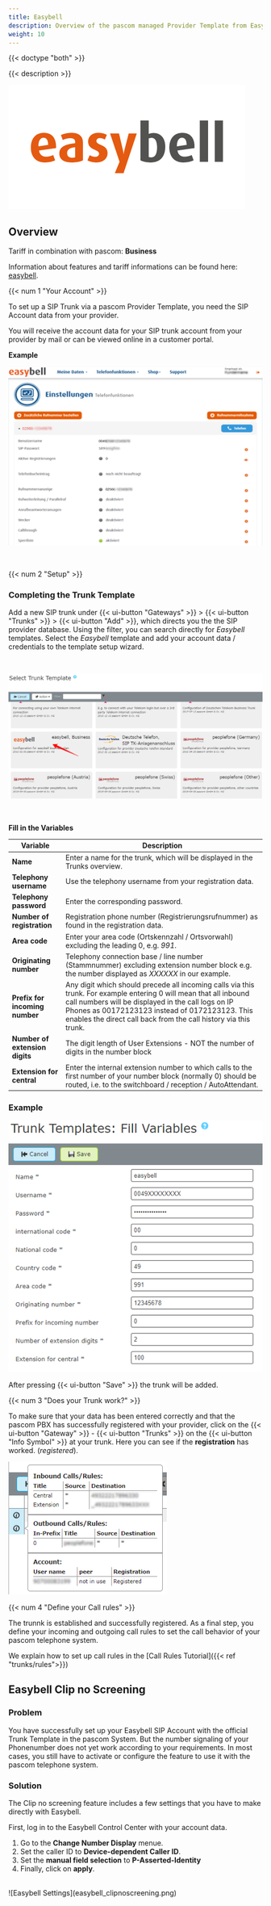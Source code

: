 ```yaml
---
title: Easybell
description: Overview of the pascom managed Provider Template from Easybell
weight: 10
---
```


{{< doctype "both"  >}}

{{< description >}}

![Easybell Provider Logo](easybell_logo.png?width=50%)

## Overview

Tariff in combination with pascom: **Business**  

Information about features and tariff informations can be found here: [easybell](https://en.easybell.de/).



{{< num 1 "Your Account" >}}

To set up a SIP Trunk via a pascom Provider Template, you need the SIP Account data from your provider. 

You will receive the account data for your SIP trunk account from your provider by mail or can be viewed online in a customer portal.

**Example**

![Easybell Account Data](easybell_sipdata.PNG?width=80%)

</br>

{{< num 2 "Setup" >}}

### Completing the Trunk Template

Add a new SIP trunk under {{< ui-button "Gateways" >}} > {{< ui-button "Trunks" >}} > {{< ui-button "Add" >}}, which directs you the the SIP provider database. Using the filter, you can search directly for *Easybell* templates. Select the *Easybell* template and add your account data / credentials to the template setup wizard.

<br />

![Trunk Template](choose-template.en.png)

<br />

**Fill in the Variables**

|Variable|Description|
|---|---|
|**Name**|Enter a name for the trunk, which will be displayed in the Trunks overview.|
|**Telephony username**|Use the telephony username from your registration data.|
|**Telephony password**|Enter the corresponding password.|
|**Number of registration**|Registration phone number (Registrierungsrufnummer) as found in the registration data.|
|**Area code**|Enter your area code (Ortskennzahl / Ortsvorwahl) excluding the leading 0, e.g. *991*.|
|**Originating number**|Telephony connection base / line number (Stammnummer) excluding extension number block e.g. the number displayed as *XXXXXX* in our example.|
|**Prefix for incoming number**|Any digit which should precede all incoming calls via this trunk. For example entering 0 will mean that all inbound call numbers will be displayed in the call logs on IP Phones as 00172123123 instead of 0172123123. This enables the direct call back from the call history via this trunk.|
|**Number of extension digits**|The digit length of User Extensions - NOT the number of digits in the number block|
|**Extension for central**|Enter the internal extension number to which calls to the first number of your number block (normally 0) should be routed, i.e. to the switchboard / reception / AutoAttendant.|

### Example

![fill Template](fill-variables.en.png?width=70%)

After pressing {{< ui-button "Save" >}} the trunk will be added. 


{{< num 3 "Does your Trunk work?" >}}

To make sure that your data has been entered correctly and that the pascom PBX has successfully registered with your provider, click on the {{< ui-button "Gateway" >}} - {{< ui-button "Trunks" >}} on the {{< ui-button "Info Symbol" >}} at your trunk.
Here you can see if the **registration** has worked. (*registered*).

![trunk registered](registered-template.en.PNG?width=50%)

{{< num 4 "Define your Call rules" >}}

The trunnk is established and successfully registered. As a final step, you define your incoming and outgoing call rules to set the call behavior of your pascom telephone system. 

We explain how to set up call rules in the [Call Rules Tutorial]({{< ref "trunks/rules">}})


## Easybell Clip no Screening

### Problem

You have successfully set up your Easybell SIP Account with the official Trunk Template in the pascom System. But the number
signaling of your Phonenumber does not yet work according to your requirements. In most cases, you still have to activate or 
configure the feature to use it with the pascom telephone system. 

### Solution

The Clip no screening feature includes a few settings that you have to make directly with Easybell. 

First, log in to the Easybell Control Center with your account data. 

1. Go to the **Change Number Display** menue.
2. Set the caller ID to **Device-dependent Caller ID**.
3. Set the **manual field selection** to **P-Asserted-Identity**
4. Finally, click on **apply**.  
<br />
![Easybell Settings](easybell_clipnoscreening.png)
